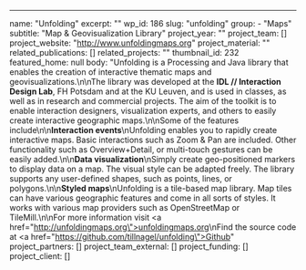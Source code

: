 ---
  name: "Unfolding"
  excerpt: ""
  wp_id: 186
  slug: "unfolding"
  group: 
    - "Maps"
  subtitle: "Map & Geovisualization Library"
  project_year: ""
  project_team: []
  project_website: "http://www.unfoldingmaps.org"
  project_material: ""
  related_publications: []
  related_projects: ""
  thumbnail_id: 232
  featured_home: null
  body: "Unfolding is a Processing and Java library that enables the creation of interactive thematic maps and geovisualizations.\n\nThe library was developed at the <strong>IDL // Interaction Design Lab</strong>, FH Potsdam and at the KU Leuven, and is used in classes, as well as in research and commercial projects. The aim of the toolkit is to enable interaction designers, visualization experts, and others to easily create interactive geographic maps.\n\nSome of the features include\n\n<strong>Interaction events</strong>\nUnfolding enables you to rapidly create interactive maps. Basic interactions such as Zoom & Pan are included. Other functionality such as Overview+Detail, or multi-touch gestures can be easily added.\n\n<strong>Data visualization</strong>\nSimply create geo-positioned markers to display data on a map. The visual style can be adapted freely. The library supports any user-defined shapes, such as points, lines, or polygons.\n\n<strong>Styled maps</strong>\nUnfolding is a tile-based map library. Map tiles can have various geographic features and come in all sorts of styles. It works with various map providers such as OpenStreetMap or TileMill.\n\nFor more information visit <a href=\"http://unfoldingmaps.org\">unfoldingmaps.org</a>\nFind the source code at <a href=\"https://github.com/tillnagel/unfolding\">Github</a>"
  project_partners: []
  project_team_external: []
  project_funding: []
  project_client: []
